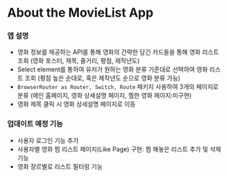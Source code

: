 # About the MovieList App

### 앱 설명
- 영화 정보를 제공하는 API를 통해 영화의 간략한 담긴 카드들을 통해 영화 리스트 조회 (영화 포스터, 제목, 줄거리, 평점, 제작년도)
- Select element를 통하여 유저가 원하는 영화 분류 기준대로 선택하여 영화 리스트 조회 (평점 높은 순대로, 혹은 제작년도 순으로 영화 분류 가능)
- `BrowserRouter as Router, Switch, Route` 패키지 사용하여 3개의 페이지로 분류 (메인 홈페이지, 영화 상세설명 페이지, 찜한 영화 페이지:미구현)
- 영화 제목 클릭 시 영화 상세설명 페이지로 이동

### 업데이트 예정 기능
- 사용자 로그인 기능 추가
- 사용자별 영화 찜 리스트 페이지(Like Page) 구현: 찜 해놓은 리스트 추가 및 삭제 기능
- 영화 장르별로 리스트 필터링 기능
